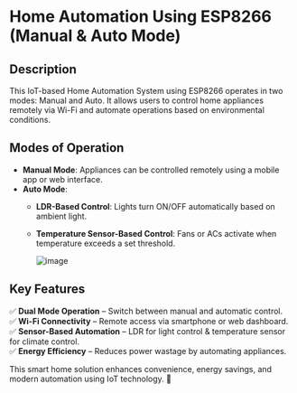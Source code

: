 # Home Automation Using ESP8266 (Manual & Auto Mode)

## Description
This IoT-based Home Automation System using ESP8266 operates in two modes: Manual and Auto. It allows users to control home appliances remotely via Wi-Fi and automate operations based on environmental conditions.

## Modes of Operation
- **Manual Mode**: Appliances can be controlled remotely using a mobile app or web interface.
- **Auto Mode**:
  - **LDR-Based Control**: Lights turn ON/OFF automatically based on ambient light.
  - **Temperature Sensor-Based Control**: Fans or ACs activate when temperature exceeds a set threshold.

    ![image](https://github.com/user-attachments/assets/85b44362-5cef-4536-8a8e-e093348e0b18)


## Key Features
✅ **Dual Mode Operation** – Switch between manual and automatic control.  
✅ **Wi-Fi Connectivity** – Remote access via smartphone or web dashboard.  
✅ **Sensor-Based Automation** – LDR for light control & temperature sensor for climate control.  
✅ **Energy Efficiency** – Reduces power wastage by automating appliances.  

This smart home solution enhances convenience, energy savings, and modern automation using IoT technology. 🚀
